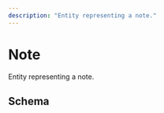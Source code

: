 ```yaml
---
description: "Entity representing a note."
---
```


# Note
Entity representing a note.

## Schema
<MkSchemaViewer :schema="{
	type: 'object',
	properties: {
		id: {
			type: 'string',
		},
		createdAt: {
			type: 'string',
		},
		text: {
			type: 'string',
			nullable: true,
		},
		cw: {
			type: 'string',
			nullable: true,
		},
		user: {
			$ref: 'misskey://User',
		},
		userId: {
			type: 'string',
		},
		visibility: {
			type: 'string',
			enum: ['public', 'home', 'followers', 'specified',],
		},
	},
}">
</MkSchemaViewer>
